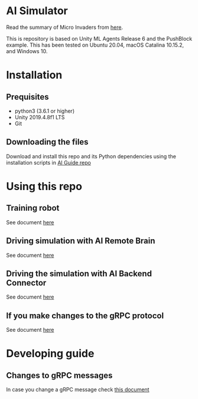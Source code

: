 # AI Simulator

Read the summary of Micro Invaders from [here](https://github.com/robot-uprising-hq/ai-guide).

This is repository is based on Unity ML Agents Release 6 and the PushBlock example. This has been tested on Ubuntu 20.04, macOS Catalina 10.15.2, and Windows 10.


# Installation

## Prequisites

- python3 (3.6.1 or higher)
- Unity 2019.4.8f1 LTS
- Git

## Downloading the files

Download and install this repo and its Python dependencies using the installation scripts in [AI Guide repo](https://github.com/robot-uprising-hq/ai-guide)


# Using this repo

## Training robot
See document [here](docs/Training-the-Agent.md)

## Driving simulation with AI Remote Brain
See document [here](docs/Driving-with-AIRemoteBrain.md)

## Driving the simulation with AI Backend Connector
See document [here](docs/Driving-with-AIBackendConnector.md)

##  If you make changes to the gRPC protocol
See document [here](docs/Generating-gRPC-code.md)

# Developing guide
## Changes to gRPC messages
In case you change a gRPC message check [this document](https://github.com/robot-uprising-hq/ai-guide/blob/master/docs/gRPC-code-generation.md)
